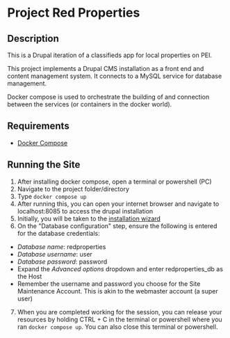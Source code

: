 # Project Red Properties

## Description
This is a Drupal iteration of a classifieds app for local properties on PEI.

This project implements a Drupal CMS installation as a front end and content management system. It connects to a MySQL service for database management.

Docker compose is used to orchestrate the building of and connection between the services (or containers in the docker world).

## Requirements
* [Docker Compose](https://docs.docker.com/compose/install/)

## Running the Site
1. After installing docker compose, open a terminal or powershell (PC)
2. Navigate to the project folder/directory
3. Type `docker compose up`
4. After running this, you can open your internet browser and navigate to localhost:8085 to access the drupal installation
5. Initially, you will be taken to the [installation wizard](https://www.drupal.org/docs/user_guide/en/install-run.html)
6. On the "Database configuration" step, ensure the following is entered for the database credentials:
* *Database name*: redproperties
* *Database username*: user
* *Database password*: password
* Expand the *Advanced options* dropdown and enter redproperties_db as the Host
* Remember the username and password you choose for the Site Maintenance Account. This is akin to the webmaster account (a super user)
7. When you are completed working for the session, you can release your resources by holding CTRL + C in the terminal or powershell where you ran `docker compose up`. You can also close this terminal or powershell.
